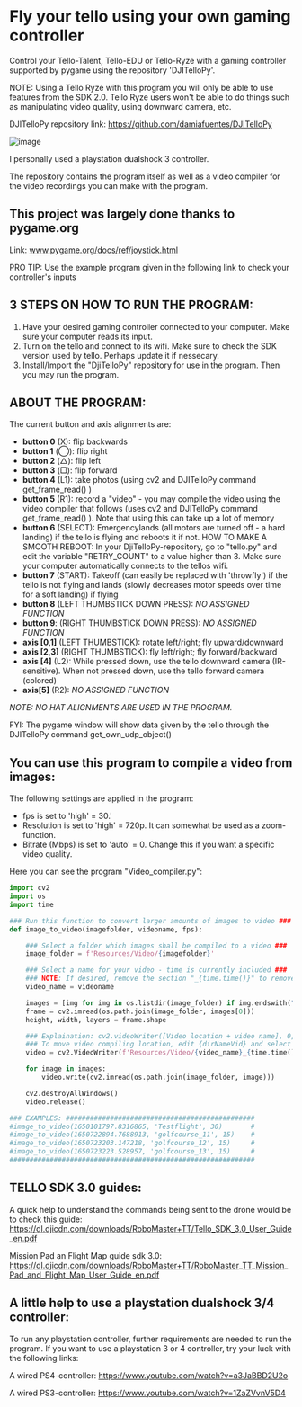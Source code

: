 # Fly your tello using your own gaming controller
Control your Tello-Talent, Tello-EDU or Tello-Ryze with a gaming controller supported by pygame using the repository 'DJITelloPy'.

NOTE: Using a Tello Ryze with this program you will only be able to use features from the SDK 2.0. Tello Ryze users won't be able to do things such as manipulating video quality, using downward camera, etc.

DJITelloPy repository link: https://github.com/damiafuentes/DJITelloPy

![image](https://user-images.githubusercontent.com/82200669/164916832-5ac991d6-1196-4c4e-9c7d-8a842a14ee99.png)

I personally used a playstation dualshock 3 controller.

The repository contains the program itself as well as a video compiler for the video recordings you can make with the program.

## This project was largely done thanks to pygame.org

Link: www.pygame.org/docs/ref/joystick.html

PRO TIP: Use the example program given in the following link to check your controller's inputs

## 3 STEPS ON HOW TO RUN THE PROGRAM:
1. Have your desired gaming controller connected to your computer. Make sure your computer reads its input.
2. Turn on the tello and connect to its wifi. Make sure to check the SDK version used by tello. Perhaps update it if nessecary.
3. Install/Import the "DjiTelloPy" repository for use in the program. Then you may run the program.

## ABOUT THE PROGRAM:

The current button and axis alignments are:
- **button 0** (X): flip backwards
- **button 1** (◯): flip right
- **button 2** (△): flip left
- **button 3** (□): flip forward
- **button 4** (L1): take photos (using cv2 and DJITelloPy command get_frame_read() )
- **button 5** (R1): record a "video" - you may compile the video using the video compiler that follows (uses cv2 and DJITelloPy command get_frame_read() ). Note that using this can take up a lot of memory
- **button 6** (SELECT): Emergencylands (all motors are turned off - a hard landing) if the tello is flying and reboots it if not.
  HOW TO MAKE A SMOOTH REBOOT: In your DjiTelloPy-repository, go to "tello.py" and edit the variable "RETRY_COUNT" to a value higher than 3. Make sure your computer automatically connects to the tellos wifi.
- **button 7** (START): Takeoff (can easily be replaced with 'throwfly') if the tello is not flying and lands (slowly decreases motor speeds over time for a soft landing) if flying
- **button 8** (LEFT THUMBSTICK DOWN PRESS): *NO ASSIGNED FUNCTION*
- **button 9**: (RIGHT THUMBSTICK DOWN PRESS): *NO ASSIGNED FUNCTION*
- **axis [0,1]** (LEFT THUMBSTICK): rotate left/right; fly upward/downward
- **axis [2,3]** (RIGHT THUMBSTICK): fly left/right; fly forward/backward
- **axis [4]** (L2): While pressed down, use the tello downward camera (IR-sensitive). When not pressed down, use the tello forward camera (colored)
- **axis[5]** (R2): *NO ASSIGNED FUNCTION*

_NOTE: NO HAT ALIGNMENTS ARE USED IN THE PROGRAM._

FYI: The pygame window will show data given by the tello through the DJITelloPy command get_own_udp_object()

## You can use this program to compile a video from images:
The following settings are applied in the program:

- fps is set to 'high' = 30.'
- Resolution is set to 'high' = 720p. It can somewhat be used as a zoom-function.
- Bitrate (Mbps) is set to 'auto' = 0. Change this if you want a specific video quality.

Here you can see the program "Video_compiler.py":
```python
import cv2
import os
import time

### Run this function to convert larger amounts of images to video ###
def image_to_video(imagefolder, videoname, fps):

    ### Select a folder which images shall be compiled to a video ###
    image_folder = f'Resources/Video/{imagefolder}'

    ### Select a name for your video - time is currently included ###
    ### NOTE: If desired, remove the section "_{time.time()}" to remove time from video name ###
    video_name = videoname

    images = [img for img in os.listdir(image_folder) if img.endswith(".jpg")]
    frame = cv2.imread(os.path.join(image_folder, images[0]))
    height, width, layers = frame.shape

    ### Explaination: cv2.videoWriter([Video location + video name], 0, [Framerate: 30], [resolution: size] ###
    ### To move video compiling location, edit {dirNameVid} and select another location of the compiled video ###
    video = cv2.VideoWriter(f'Resources/Video/{video_name}_{time.time()}.avi', 0, fps, (width, height))

    for image in images:
        video.write(cv2.imread(os.path.join(image_folder, image)))

    cv2.destroyAllWindows()
    video.release()

### EXAMPLES: ###############################################
#image_to_video(1650101797.8316865, 'Testflight', 30)       #
#image_to_video(1650722894.7688913, 'golfcourse_11', 15)    #
#image_to_video(1650723203.147218, 'golfcourse_12', 15)     #
#image_to_video(1650723223.528957, 'golfcourse_13', 15)     #
#############################################################
```

## TELLO SDK 3.0 guides:

A quick help to understand the commands being sent to the drone would be to check this guide:
https://dl.djicdn.com/downloads/RoboMaster+TT/Tello_SDK_3.0_User_Guide_en.pdf

Mission Pad an Flight Map guide sdk 3.0: https://dl.djicdn.com/downloads/RoboMaster+TT/RoboMaster_TT_Mission_Pad_and_Flight_Map_User_Guide_en.pdf

## A little help to use a playstation dualshock 3/4 controller:

To run any playstation controller, further requirements are needed to run the program.
If you want to use a playstation 3 or 4 controller, try your luck with the following links:

A wired PS4-controller: https://www.youtube.com/watch?v=a3JaBBD2U2o

A wired PS3-controller: https://www.youtube.com/watch?v=1ZaZVvnV5D4
